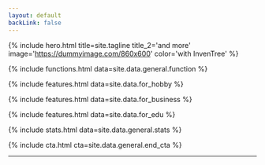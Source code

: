 ```yaml
---
layout: default
backLink: false
---
```


{% include hero.html title=site.tagline title_2='and more' image='https://dummyimage.com/860x600' color='with InvenTree' %}

{% include functions.html data=site.data.general.function %}

{% include features.html data=site.data.for_hobby %}

{% include features.html data=site.data.for_business %}

{% include features.html data=site.data.for_edu %}

{% include stats.html data=site.data.general.stats %}

{% include cta.html cta=site.data.general.end_cta %}

---
